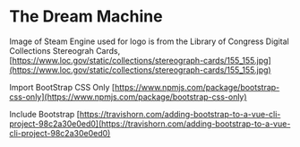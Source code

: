 
# The Dream Machine

Image of Steam Engine used for logo is from the Library of Congress Digital Collections Stereograh Cards,  [https://www.loc.gov/static/collections/stereograph-cards/155_155.jpg](https://www.loc.gov/static/collections/stereograph-cards/155_155.jpg)

Import BootStrap CSS Only [https://www.npmjs.com/package/bootstrap-css-only](https://www.npmjs.com/package/bootstrap-css-only)

Include Bootstrap [https://travishorn.com/adding-bootstrap-to-a-vue-cli-project-98c2a30e0ed0](https://travishorn.com/adding-bootstrap-to-a-vue-cli-project-98c2a30e0ed0)
